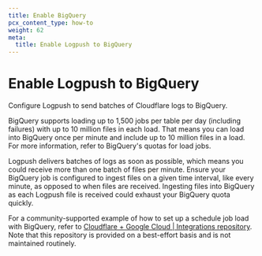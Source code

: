 ```yaml
---
title: Enable BigQuery
pcx_content_type: how-to
weight: 62
meta:
  title: Enable Logpush to BigQuery
---
```


# Enable Logpush to BigQuery

Configure Logpush to send batches of Cloudflare logs to BigQuery.

BigQuery supports loading up to 1,500 jobs per table per day (including failures) with up to 10 million files in each load. That means you can load into BigQuery once per minute and include up to 10 million files in a load. For more information, refer to BigQuery's quotas for load jobs.

Logpush delivers batches of logs as soon as possible, which means you could receive more than one batch of files per minute. Ensure your BigQuery job is configured to ingest files on a given time interval, like every minute, as opposed to when files are received. Ingesting files into BigQuery as each Logpush file is received could exhaust your BigQuery quota quickly.

For a community-supported example of how to set up a schedule job load with BigQuery, refer to [Cloudflare + Google Cloud | Integrations repository](https://github.com/cloudflare/cloudflare-gcp/tree/master/logpush-to-bigquery). Note that this repository is provided on a best-effort basis and is not maintained routinely.
